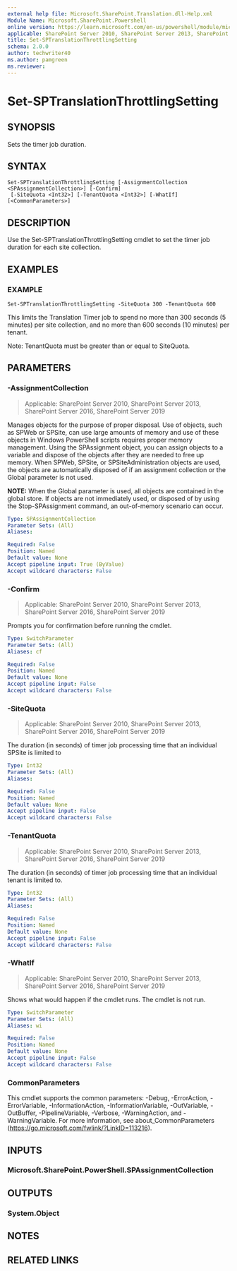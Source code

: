 ```yaml
---
external help file: Microsoft.SharePoint.Translation.dll-Help.xml
Module Name: Microsoft.SharePoint.Powershell
online version: https://learn.microsoft.com/en-us/powershell/module/microsoft.sharepoint.powershell/set-sptranslationthrottlingsetting
applicable: SharePoint Server 2010, SharePoint Server 2013, SharePoint Server 2016, SharePoint Server 2019
title: Set-SPTranslationThrottlingSetting
schema: 2.0.0
author: techwriter40
ms.author: pamgreen
ms.reviewer:
---
```


# Set-SPTranslationThrottlingSetting

## SYNOPSIS
Sets the timer job duration.

## SYNTAX

```
Set-SPTranslationThrottlingSetting [-AssignmentCollection <SPAssignmentCollection>] [-Confirm]
 [-SiteQuota <Int32>] [-TenantQuota <Int32>] [-WhatIf] [<CommonParameters>]
```

## DESCRIPTION
Use the Set-SPTranslationThrottlingSetting cmdlet to set the timer job duration for each site collection.

## EXAMPLES

### EXAMPLE
```
Set-SPTranslationThrottlingSetting -SiteQuota 300 -TenantQuota 600
```

This limits the Translation Timer job to spend no more than 300 seconds (5 minutes) per site collection, and no more than 600 seconds (10 minutes) per tenant.

Note: TenantQuota must be greater than or equal to SiteQuota.

## PARAMETERS

### -AssignmentCollection

> Applicable: SharePoint Server 2010, SharePoint Server 2013, SharePoint Server 2016, SharePoint Server 2019

Manages objects for the purpose of proper disposal. Use of objects, such as SPWeb or SPSite, can use large amounts of memory and use of these objects in Windows PowerShell scripts requires proper memory management. Using the SPAssignment object, you can assign objects to a variable and dispose of the objects after they are needed to free up memory. When SPWeb, SPSite, or SPSiteAdministration objects are used, the objects are automatically disposed of if an assignment collection or the Global parameter is not used.

**NOTE:** When the Global parameter is used, all objects are contained in the global store. If objects are not immediately used, or disposed of by using the Stop-SPAssignment command, an out-of-memory scenario can occur.

```yaml
Type: SPAssignmentCollection
Parameter Sets: (All)
Aliases:

Required: False
Position: Named
Default value: None
Accept pipeline input: True (ByValue)
Accept wildcard characters: False
```

### -Confirm

> Applicable: SharePoint Server 2010, SharePoint Server 2013, SharePoint Server 2016, SharePoint Server 2019

Prompts you for confirmation before running the cmdlet.

```yaml
Type: SwitchParameter
Parameter Sets: (All)
Aliases: cf

Required: False
Position: Named
Default value: None
Accept pipeline input: False
Accept wildcard characters: False
```

### -SiteQuota

> Applicable: SharePoint Server 2010, SharePoint Server 2013, SharePoint Server 2016, SharePoint Server 2019

The duration (in seconds) of timer job processing time that an individual SPSite is limited to

```yaml
Type: Int32
Parameter Sets: (All)
Aliases:

Required: False
Position: Named
Default value: None
Accept pipeline input: False
Accept wildcard characters: False
```

### -TenantQuota

> Applicable: SharePoint Server 2010, SharePoint Server 2013, SharePoint Server 2016, SharePoint Server 2019

The duration (in seconds) of timer job processing time that an individual tenant is limited to.

```yaml
Type: Int32
Parameter Sets: (All)
Aliases:

Required: False
Position: Named
Default value: None
Accept pipeline input: False
Accept wildcard characters: False
```

### -WhatIf

> Applicable: SharePoint Server 2010, SharePoint Server 2013, SharePoint Server 2016, SharePoint Server 2019

Shows what would happen if the cmdlet runs.
The cmdlet is not run.

```yaml
Type: SwitchParameter
Parameter Sets: (All)
Aliases: wi

Required: False
Position: Named
Default value: None
Accept pipeline input: False
Accept wildcard characters: False
```

### CommonParameters
This cmdlet supports the common parameters: -Debug, -ErrorAction, -ErrorVariable, -InformationAction, -InformationVariable, -OutVariable, -OutBuffer, -PipelineVariable, -Verbose, -WarningAction, and -WarningVariable. For more information, see about_CommonParameters (https://go.microsoft.com/fwlink/?LinkID=113216).

## INPUTS

### Microsoft.SharePoint.PowerShell.SPAssignmentCollection

## OUTPUTS

### System.Object

## NOTES

## RELATED LINKS
